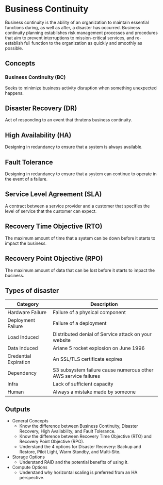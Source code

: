 # Business Continuity

Business continuity is the ability of an organization to maintain essential functions during, as well as after, a disaster has occurred. Business continuity planning establishes risk management processes and procedures that aim to prevent interruptions to mission-critical services, and re-establish full function to the organization as quickly and smoothly as possible.

## Concepts

### Business Continuity (BC)

Seeks to minimize business activity disruption when something unexpected happens.

## Disaster Recovery (DR)

Act of responding to an event that thratens business continuity.

## High Availability (HA)

Designing in redundancy to ensure that a system is always available.

## Fault Tolerance

Designing in redundancy to ensure that a system can continue to operate in the event of a failure.

## Service Level Agreement (SLA)

A contract between a service provider and a customer that specifies the level of service that the customer can expect.

## Recovery Time Objective (RTO)

The maximum amount of time that a system can be down before it starts to impact the business.

## Recovery Point Objective (RPO)

The maximum amount of data that can be lost before it starts to impact the business.

## Types of disaster

| Category              | Description                                                    |
|-----------------------|----------------------------------------------------------------|
| Hardware Failure      | Failure of a physical component                                |
| Deployment Failure    | Failure of a deployment                                        |
| Load Induced          | Distributed denial of Service attack on your website           |
| Data Induced          | Ariane 5 rocket explosion on June 1996                         |
| Credential Expiration | An SSL/TLS certificate expires                                 |
| Dependency            | S3 subsystem failure cause numerous other AWS service failures |
| Infra                 | Lack of sufficient capacity                                    |
| Human                 | Always a mistake made by someone                               |

## Outputs

 - General Concepts
   - Know the difference between Business Continuity, Disaster Recovery, High Availability, and Fault Tolerance.
   - Know the difference between Recovery Time Objective (RTO) and Recovery Point Objective (RPO).
   - Understand the 4 options for Disaster Recovery: Backup and Restore, Pilot Light, Warm Standby, and Multi-Site.
 - Storage Options
    - Understand RAID and the potential benefits of using it.
 - Compute Options
    - Understand why horizontal scaling is preferred from an HA perspective.


